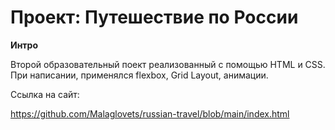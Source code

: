 # Проект: Путешествие по России

**Интро**

Второй образовательный поект реализованный с помощью HTML и CSS. При написании, применялся flexbox, Grid Layout, анимации.

Ссылка на сайт:

https://github.com/Malaglovets/russian-travel/blob/main/index.html

